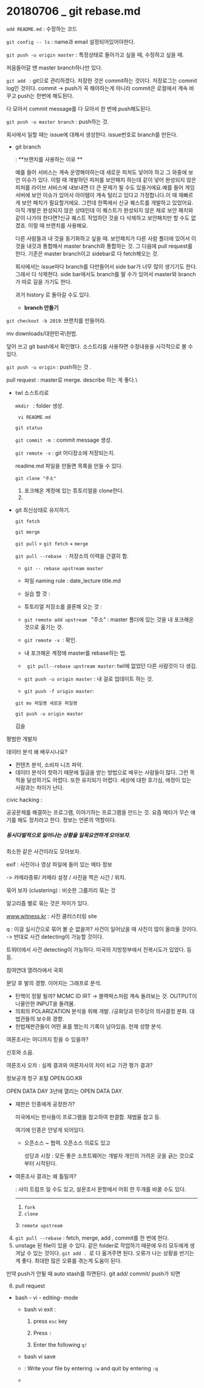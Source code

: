 # 20180706 _ git rebase.md



```add README.md``` : 수정하는 코드

```git config -- ls``` : name과 email 설정되어있어야한다.

```git push -u origin master``` : 특정상태로 돌아가고 싶을 때, 수정하고 싶을 때.  



처음들어갈 땐 master branch하나만 있다. 

```git add ``` : git으로 관리하겠다. 저장한 것은 commit하는 것이다. 저장로그는 commit log인 것이다. commit -> push가 꼭 해야하는게 아니라 commit은 로컬에서 계속 바꾸고 push는 한번에 해도된다. 

다 모아서 commit message를 다 모아서 한 번에 push해도된다. 

```git push -u master branch```  : push하는 것. 

회사에서 일할 때는 issue에 대해서 생성한다. issue번호로 branch를 만든다. 

- git branch

  : **브랜치를 사용하는 이유 ** 

  예를 들어 서비스는 계속 운영해야하는데 새로운 피처도 넣어야 하고 그 와중에 보안 이슈가 있다. 이럴 때 개발하던 피처를 보안패치 하는데 같이 넣어 완성되지 않은 피처를 라이브 서비스에 내보내면 더 큰 문제가 될 수도 있을거에요.예를 들어 게임 서버에 보안 이슈가 있어서 아이템이 계속 털리고 있다고 가정합니다.이 때 재빠르게 보안 패치가 필요할거에요. 그런데 한쪽에서 신규 퀘스트를 개발하고 있었어요. 아직 개발은 완성되지 않은 상태인데 이 퀘스트가 완성되지 않은 채로 보안 패치와 같이 나가야 한다면?신규 퀘스트 작업하던 것을 다 삭제하고 보안패치만 할 수도 없겠죠. 이럴 때 브랜치를 사용해요.

  다른 사람들과 내 것을 동기화하고 싶을 때. 보안패치가 다른 사람 폴더에 있어서 이것을 내것과 통합해서 master branch와 통합하는 것. 그 다음에 pull request를 한다.  기준은 master branch이고 sidebar로 다 fetch해오는 것. 

  회사에서는 issue마다 branch를 다만들어서 side bar가 너무 많이 생기기도 한다. 그래서 다 삭제한다. side bar에서도 branch를 딸 수가 있어서 master와 branch가 따로 길을 가기도 한다. 

  과거 history 로 돌아갈 수도 있다. 

  - __branch 만들기__

```git checkout -b 2019```: 브랜치를 만들어라. 

mv downloads/대한민국\헌법.



덮어 쓰고 git bash에서 확인했다. 소스트리를 사용하면 수정내용을 시각적으로 볼 수 있다. 

```git push -u origin``` : push하는 것 .

pull request : master로 merge. describe 하는 게 좋다.\

- twl 소스트리로 

  ```mkdir ``` : folder 생성. 

  ``` vi README.md```

    

  ```git status```

  ```git commit -m ```: commit message 생성. 

  ```git remote -v``` : git 어디장소에 저장되는지. 

  

  readme.md 파일을 만들면 목록을 만들 수 있다. 

  ```git clone "주소"```

  

  

  1. 포크해온 계정에 있는 튜토리얼을 clone한다. 
  2. 

- git 최신상태로 유지하기.

  ```git fetch```

  ```git merge```

  ```git pull``` = ```git fetch```  + ```merge```

  ```git pull --rebase ```  : 저장소의 이력을 간결히 함. 		

  - ```git -- rebase upstream master```
  -  파일 naming rule : date_lecture title.md

  

  - 실습 할 것 : 
  - 튜토리얼 저장소를 클론해 오는 것 : 

  - ```git remote add upstream ```  "주소" : master 폴더에 있는 것을 내 포크해온 것으로 옮기는 것. 
  - ```git remote -v ```: 확인.
  - 내 포크해온 계정에 master를 rebase하는 법.
  - ``` git pull--rebase upstream master```: twl에 없었던 다른 사람것이 다 생김. 
  - ```git push -u origin master``` : 내 걸로 업데이트 하는 것. 
  - ```git push -f origin master```:  

  ```git mv '파일명'
  git mv 파일명 새로운 파일명 
  
  git push -u origin master 
  
  ```

  김슬

평범한 개발자 

데이터 분석 왜 배우시나요? 

- 컨텐츠 분석, 소비자 니즈 파악. 
- 데이터 분석이 핫하기 때문에 월급을 받는 방법으로 배우는 사람들이 많다. 그런 목적을 달성하기도 어렵다. 또한 유지되기 어렵다. 세상에 대한 호기심, 애정이 있는 사람과는 차이가 난다. 





civic hacking :

공공문제를 해결하는 프로그램, 이야기하는 프로그램을 만드는 것.  요즘 메타가 무슨 얘기를 해도 정치라고 한다. 정보는 언론의 역할이다.

##### 동시다발적으로 일어나는 상황을 일목요연하게 모아보자. 

최소한 같은 사건이라도 모아보자. 

exif : 사진이나 영상 파일에 들어 있는 메타 정보 

-> 카메라종류/ 카메라 설정 / 사진을 찍은 시간  / 위치. 

묶어 보자 (clustering) : 비슷한 그룹끼리 묶는 것 

알고리즘 별로 묶는 것은 차이가 있다. 

www.witness.kr : 사진 클러스터링 site

q : 이걸 실시간으로 묶어 볼 순 없을까? 사건이 일어났을 때 사진이 많이 올라올 것이다. -> 반대로 사건 detecting이 가능할 것이다. 

트위터에서 사건 detecting이 가능하다. 미국의 지방정부에서 전복시도가 있었다. 등등. 

참여연대 열려라에서 국회

분당 후 발의 경향.  이어지는 그래프로 분석. 

- 탄핵이 정말 될까? MCMC ID IRT -> 블랙박스처럼 계속 돌려보는 것. OUTPUT이 나올만한 INPUT을 돌려봄. 
- 의회의 POLARIZATION 분석을 위해 개발. /공화당과 민주당의 의사결정 분화. 대법관들의 보수화 경향. 
- 헌법재판관들이 어떤 표를 했는지 기록이 남아있음. 헌재 성향 분석. 

여론조사는 어디까지 믿을 수 있을까? 

신호와 소음. 

여론조사 오차 : 실제 결과와 여론자사의 차이 비교 기관 평가 결과? 

정보공개 청구 포털 OPEN.GO.KR 

OPEN DATA DAY 3년에 열리는 OPEN DATA DAY. 

- 재판은 인종에게 공정한가? 

  미국에서는 판사들이 프로그램을 참고하여 판결함. 재범율 참고 등.

  여기에 인종은 안넣게 되어있다. 

  - 오픈소스 ~ 협력. 오픈소스 의료도 있고 

    성당과 시장 : 모든 좋은 소프트웨어는 개발자 개인의 가려온 곳을 긁는 것으로부터 시작된다. 

- 여론조사 결과는 왜 틀릴까?

  : 샤이 트럼프 일 수도 있고, 설문조사 문항에서 어휘 한 두개를 바꿀 수도 있다. 

  -----------

  1. ```fork```
  2. ```clone```

  3: ```remote upstream```

4. ```git pull --rebase``` : fetch, merge, add , commit를 한 번에 한다. 
5. unstage 된 file이 있을 수 있다. 같은 folder로 작업하기 때문에 우리 모두에게 생겨날 수 있는 것이다. ```git add . ```로 다 옮겨주면 된다. 오류가 나는 상황을 반기는 게 좋다. 최대한 많은 오류를 겪는게 도움이 된다.  

만약 push가 안될 때 auto stash를 하면된다. git add/ commit/ push가 되면 

6. pull request



- bash - vi - editing- mode 

  - bash vi exit :

    1. press ```esc``` key

    2. Press ```:```

    3. Enter the following ```q!```

       

  - bash vi save

  - : Write your file by entering ```:w``` and quit by entering ```:q ```

  -   